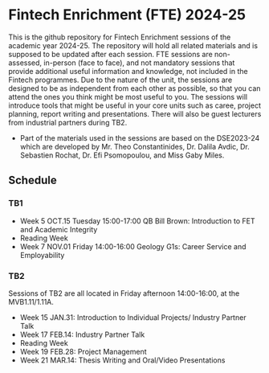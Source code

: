 # Fintech Enrichment (FTE) 2024-25

This is the github repository for Fintech Enrichment sessions of the academic year 2024-25. The repository will hold all related materials and is supposed to be updated after each session. 
FTE sessions are non-assessed, in-person (face to face), and not mandatory sessions that provide additional useful information and knowledge, not included in the Fintech programmes. Due to the nature of the unit, the sessions are designed to be as independent from each other as possible, so that you can attend the ones you think might be most useful to you. The sessions will introduce tools that might be useful in your core units such as caree,  project planning, report writing and presentations. There will also be guest lecturers from industrial partners during TB2.

* Part of the materials used in the sessions are based on the DSE2023-24 which are developed by Mr. Theo Constantinides, Dr. Dalila Avdic, Dr. Sebastien Rochat, Dr. Efi Psomopoulou, and Miss Gaby Miles.  

## Schedule

### TB1

- Week 5 OCT.15 Tuesday 15:00-17:00 QB Bill Brown: Introduction to FET and Academic Integrity
- Reading Week
- Week 7 NOV.01 Friday 14:00-16:00 Geology G1s: Career Service and Employability

### TB2
Sessions of TB2 are all located in Friday afternoon 14:00-16:00, at the MVB1.11/1.11A.

- Week 15 JAN.31: Introduction to Individual Projects/ Industry Partner Talk
- Week 17 FEB.14: Industry Partner Talk
- Reading Week
- Week 19 FEB.28: Project Management
- Week 21 MAR.14: Thesis Writing and Oral/Video Presentations


